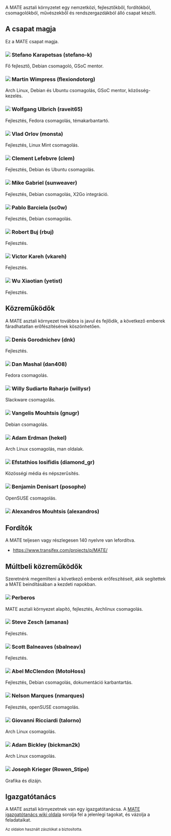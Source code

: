<!--
.. link:
.. description:
.. tags:
.. date: 2011-12-05 07:25:21
.. title: Csapat
.. slug: team
-->

A MATE asztali környzetet egy nemzetközi, fejlesztőkből,
fordítókból, csomagolókból, művészekből és rendszergazdákból álló
csapat készíti.

## A csapat magja

Ez a MATE csapat magja.

### ![](/assets/img/flags/32/Italy.png) Stefano Karapetsas (stefano-k)

Fő fejlesztő, Debian csomagoló, GSoC mentor.

### ![](/assets/img/flags/32/United%20Kingdom\(Great%20Britain\).png) Martin Wimpress (flexiondotorg)

Arch Linux, Debian és Ubuntu csomagolás, GSoC mentor, közösség-kezelés.

### ![](/assets/img/flags/32/Germany.png) Wolfgang Ulbrich (raveit65)

Fejlesztés, Fedora csomagolás, témakarbantartó.

### ![](/assets/img/flags/32/Russian%20Federation.png) Vlad Orlov (monsta)

Fejlesztés, Linux Mint csomagolás.

### ![](/assets/img/flags/32/France.png) Clement Lefebvre (clem)

Fejlesztés, Debian és Ubuntu csomagolás.

### ![](/assets/img/flags/32/Germany.png) Mike Gabriel (sunweaver)

Fejlesztés, Debian csomagolás, X2Go integráció.

### ![](/assets/img/flags/32/Galicia.png) Pablo Barciela (sc0w)

Fejlesztés, Debian csomagolás.

### ![](/assets/img/flags/32/Catalonia.png) Robert Buj (rbuj)

Fejlesztés.

### ![](/assets/img/flags/32/Puerto%20Rico.png) Victor Kareh (vkareh)

Fejlesztés.

### ![](/assets/img/flags/32/China.png) Wu Xiaotian (yetist)

Fejlesztés.

## Közreműködők

A MATE asztali környezet továbbra is javul és fejlődik, a következő
emberek fáradhatatlan erőfészítésének köszönhetően.

### ![](/assets/img/flags/32/Russian%20Federation.png) Denis Gorodnichev (dnk)

Fejlesztés.

### ![](/assets/img/flags/32/USA.png) Dan Mashal (dan408)

Fedora csomagolás.

### ![](/assets/img/flags/32/Indonesia.png) Willy Sudiarto Raharjo (willysr)

Slackware csomagolás.

### ![](/assets/img/flags/32/Greece.png) Vangelis Mouhtsis (gnugr)

Debian csomagolás.

### ![](/assets/img/flags/32/USA.png) Adam Erdman (hekel)

Arch Linux csomagolás, man oldalak.

### ![](/assets/img/flags/32/Greece.png) Efstathios Iosifidis (diamond_gr)

Közösségi média és népszerűsítés.

### ![](/assets/img/flags/32/France.png) Benjamin Denisart (posophe)

OpenSUSE csomagolás.

### ![](/assets/img/flags/32/Greece.png) Alexandros Mouhtsis (alexandros)



## Fordítók

A MATE teljesen vagy részlegesen 140 nyelvre van lefordítva.

  * <https://www.transifex.com/projects/p/MATE/>

## Múltbeli közreműködők

Szeretnénk megemlíteni a következő emberek erőfeszítéseit, akik segítettek
a MATE beindításában a kezdeti napokban.

### ![](/assets/img/flags/32/Argentina.png) Perberos

MATE asztali környezet alapító, fejlesztés, Archlinux csomagolás.

### ![](/assets/img/flags/32/USA.png) Steve Zesch (amanas)

Fejlesztés.

### ![](/assets/img/flags/32/Canada.png) Scott Balneaves (sbalneav)

Fejlesztés.

### ![](/assets/img/flags/32/USA.png) Abel McClendon (MotoHoss)

Fejlesztés, Debian csomagolás, dokumentáció karbantartás.

### ![](/assets/img/flags/32/Portugal.png) Nelson Marques (nmarques)

Fejlesztés, openSUSE csomagolás.

### ![](/assets/img/flags/32/Italy.png) Giovanni Ricciardi (talorno)

Arch Linux csomagolás.

### ![](/assets/img/flags/32/USA.png) Adam Bickley (bickman2k)

Arch Linux csomagolás.

### ![](/assets/img/flags/32/USA.png) Joseph Krieger (Rowen_Stipe)

Grafika és dizájn.

## Igazgatótanács

A MATE asztali környezetnek van egy igazgatótanácsa. A
[MATE igazgatótanács wiki oldala](http://wiki.mate-desktop.com/board)
sorolja fel a jelenlegi tagokat, és vázolja a feladataikat.

<small>
Az oldalon használt zászlókat a <http://www.icondrawer.com> biztosította.
</small>

